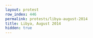```yaml
---
layout: protest
row_index: 446
permalink: protests/libya-august-2014
title: Libya, August 2014
hidden: true
---
```

